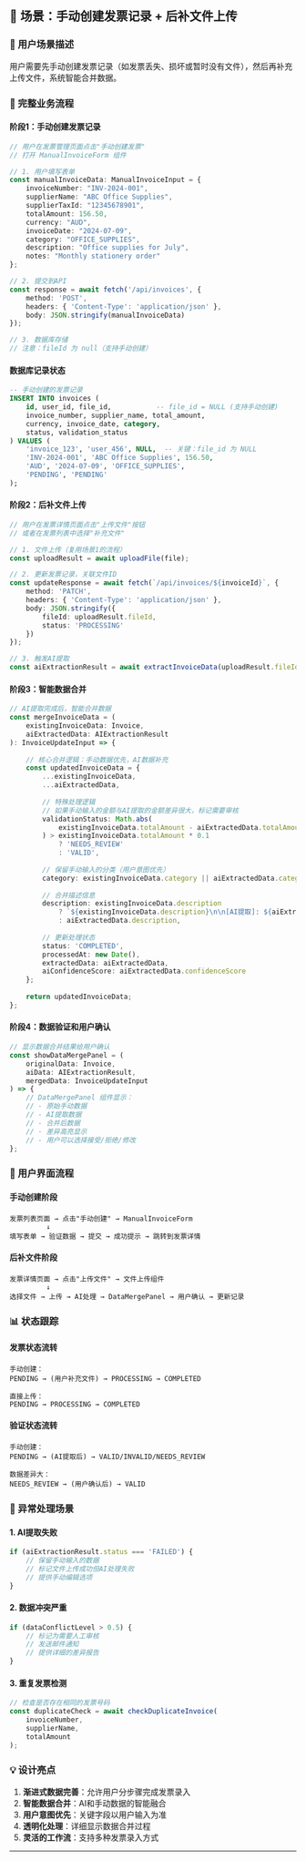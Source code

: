 

## 📝 场景：手动创建发票记录 + 后补文件上传

### 🎯 用户场景描述
用户需要先手动创建发票记录（如发票丢失、损坏或暂时没有文件），然后再补充上传文件，系统智能合并数据。

### 🔄 完整业务流程

#### 阶段1：手动创建发票记录

```typescript
// 用户在发票管理页面点击"手动创建发票"
// 打开 ManualInvoiceForm 组件

// 1. 用户填写表单
const manualInvoiceData: ManualInvoiceInput = {
    invoiceNumber: "INV-2024-001",
    supplierName: "ABC Office Supplies",
    supplierTaxId: "12345678901",
    totalAmount: 156.50,
    currency: "AUD",
    invoiceDate: "2024-07-09",
    category: "OFFICE_SUPPLIES",
    description: "Office supplies for July",
    notes: "Monthly stationery order"
};

// 2. 提交到API
const response = await fetch('/api/invoices', {
    method: 'POST',
    headers: { 'Content-Type': 'application/json' },
    body: JSON.stringify(manualInvoiceData)
});

// 3. 数据库存储
// 注意：fileId 为 null（支持手动创建）
```

#### 数据库记录状态
```sql
-- 手动创建的发票记录
INSERT INTO invoices (
    id, user_id, file_id,           -- file_id = NULL (支持手动创建)
    invoice_number, supplier_name, total_amount,
    currency, invoice_date, category,
    status, validation_status
) VALUES (
    'invoice_123', 'user_456', NULL,  -- 关键：file_id 为 NULL
    'INV-2024-001', 'ABC Office Supplies', 156.50,
    'AUD', '2024-07-09', 'OFFICE_SUPPLIES',
    'PENDING', 'PENDING'
);
```

#### 阶段2：后补文件上传

```typescript
// 用户在发票详情页面点击"上传文件"按钮
// 或者在发票列表中选择"补充文件"

// 1. 文件上传（复用场景1的流程）
const uploadResult = await uploadFile(file);

// 2. 更新发票记录，关联文件ID
const updateResponse = await fetch(`/api/invoices/${invoiceId}`, {
    method: 'PATCH',
    headers: { 'Content-Type': 'application/json' },
    body: JSON.stringify({
        fileId: uploadResult.fileId,
        status: 'PROCESSING'
    })
});

// 3. 触发AI提取
const aiExtractionResult = await extractInvoiceData(uploadResult.fileId);
```

#### 阶段3：智能数据合并

```typescript
// AI提取完成后，智能合并数据
const mergeInvoiceData = (
    existingInvoiceData: Invoice,
    aiExtractedData: AIExtractionResult
): InvoiceUpdateInput => {
    
    // 核心合并逻辑：手动数据优先，AI数据补充
    const updatedInvoiceData = {
        ...existingInvoiceData,
        ...aiExtractedData,
        
        // 特殊处理逻辑
        // 如果手动输入的金额与AI提取的金额差异很大，标记需要审核
        validationStatus: Math.abs(
            existingInvoiceData.totalAmount - aiExtractedData.totalAmount
        ) > existingInvoiceData.totalAmount * 0.1 
            ? 'NEEDS_REVIEW' 
            : 'VALID',
            
        // 保留手动输入的分类（用户意图优先）
        category: existingInvoiceData.category || aiExtractedData.category,
        
        // 合并描述信息
        description: existingInvoiceData.description 
            ? `${existingInvoiceData.description}\n\n[AI提取]: ${aiExtractedData.description}`
            : aiExtractedData.description,
            
        // 更新处理状态
        status: 'COMPLETED',
        processedAt: new Date(),
        extractedData: aiExtractedData,
        aiConfidenceScore: aiExtractedData.confidenceScore
    };
    
    return updatedInvoiceData;
};
```

#### 阶段4：数据验证和用户确认

```typescript
// 显示数据合并结果给用户确认
const showDataMergePanel = (
    originalData: Invoice,
    aiData: AIExtractionResult,
    mergedData: InvoiceUpdateInput
) => {
    // DataMergePanel 组件显示：
    // - 原始手动数据
    // - AI提取数据
    // - 合并后数据
    // - 差异高亮显示
    // - 用户可以选择接受/拒绝/修改
};
```

### 🎨 用户界面流程

#### 手动创建阶段
```
发票列表页面 → 点击"手动创建" → ManualInvoiceForm
         ↓
填写表单 → 验证数据 → 提交 → 成功提示 → 跳转到发票详情
```

#### 后补文件阶段
```
发票详情页面 → 点击"上传文件" → 文件上传组件
         ↓
选择文件 → 上传 → AI处理 → DataMergePanel → 用户确认 → 更新记录
```

### 📊 状态跟踪

#### 发票状态流转
```
手动创建：
PENDING → (用户补充文件) → PROCESSING → COMPLETED

直接上传：
PENDING → PROCESSING → COMPLETED
```

#### 验证状态流转
```
手动创建：
PENDING → (AI提取后) → VALID/INVALID/NEEDS_REVIEW

数据差异大：
NEEDS_REVIEW → (用户确认后) → VALID
```

### 🚨 异常处理场景

#### 1. AI提取失败
```typescript
if (aiExtractionResult.status === 'FAILED') {
    // 保留手动输入的数据
    // 标记文件上传成功但AI处理失败
    // 提供手动编辑选项
}
```

#### 2. 数据冲突严重
```typescript
if (dataConflictLevel > 0.5) {
    // 标记为需要人工审核
    // 发送邮件通知
    // 提供详细的差异报告
}
```

#### 3. 重复发票检测
```typescript
// 检查是否存在相同的发票号码
const duplicateCheck = await checkDuplicateInvoice(
    invoiceNumber, 
    supplierName, 
    totalAmount
);
```

### 💡 设计亮点

1. **渐进式数据完善**：允许用户分步骤完成发票录入
2. **智能数据合并**：AI和手动数据的智能融合
3. **用户意图优先**：关键字段以用户输入为准
4. **透明化处理**：详细显示数据合并过程
5. **灵活的工作流**：支持多种发票录入方式

---

